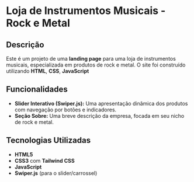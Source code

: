 # Loja de Instrumentos Musicais - Rock e Metal

## Descrição

Este é um projeto de uma **landing page** para uma loja de instrumentos musicais, especializada em produtos de rock e metal. O site foi construído utilizando **HTML**, **CSS**, **JavaScript**

## Funcionalidades

- **Slider Interativo (Swiper.js):** Uma apresentação dinâmica dos produtos com navegação por botões e indicadores.
- **Seção Sobre:** Uma breve descrição da empresa, focada em seu nicho de rock e metal.



## Tecnologias Utilizadas

- **HTML5**
- **CSS3** com **Tailwind CSS**
- **JavaScript**
- **Swiper.js** (para o slider/carrossel)
